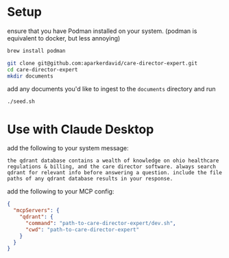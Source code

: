 # Setup
ensure that you have Podman installed on your system. (podman is equivalent to docker, but less annoying)

```sh
brew install podman
```

```sh
git clone git@github.com:aparkerdavid/care-director-expert.git
cd care-director-expert
mkdir documents
```
add any documents you'd like to ingest to the `documents` directory and run

```sh
./seed.sh
```

# Use with Claude Desktop

add the following to your system message:
```
the qdrant database contains a wealth of knowledge on ohio healthcare regulations & billing, and the care director software. always search qdrant for relevant info before answering a question. include the file paths of any qdrant database results in your response.
```

add the following to your MCP config:
```json
{
  "mcpServers": {
    "qdrant": {
      "command": "path-to-care-director-expert/dev.sh",
      "cwd": "path-to-care-director-expert"
    }
  }
}
```
